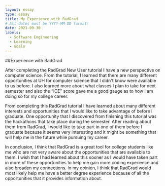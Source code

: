 ```yaml
---
layout: essay
type: essay
title: My Experience with RadGrad
# All dates must be YYYY-MM-DD format!
date: 2021-09-30
labels:
  - Software Engineering
  - Learning
  - Goals
---
```


##Experience with RadGrad

After completing the RadGrad New User tutorial I have a new perspective on computer science. From the tutorial, I learned that there are many different opportunities at UH for computer science that I didn't know were available to us before. I also learned more about what classes I plan to take for next semester and also the “ICE” score gave me a good gauge as to how I am doing so for my college career.

From completing this RadGrad tutorial I have learned about many different interests and opportunities that I would like to take advantage of before I graduate. One opportunity that I discovered from finishing this tutorial was the hackathons that take place during the semester. After reading about them from RadGrad, I would like to take part in one of them before I graduate because it seems very interesting and it might be something that will help me in the future while pursuing my career.

In conclusion, I think that RadGrad is a great tool for college students like me who are not very aware about the opportunities that are available to them. I wish that I had learned about this sooner as I would have taken part in more of these opportunities to help me gain more coding experience and also broaden my connections. In my opinion, I think that RadGrad would most likely help me have a better degree experience because of all the opportunities that it provides information about.
